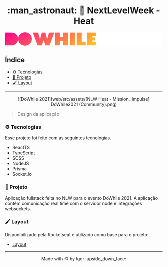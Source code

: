 <h1 align="center"> :man_astronaut: 🚀 NextLevelWeek - Heat</h1>

<div align="center">

  ![DoWhile](web/src/assets/logo.svg)

</div>


<h2>Índice</h2>

- [⚙️ Tecnologias](#️-tecnologias)
- [📖 Projeto](#-projeto)
- [🖌️ Layout](#️-layout)

---

<div  align="center">

  ![DoWhile 2021](web/src/assets/[NLW Heat - Mission_ Impulse] DoWhile2021 (Community).png)

</div>

> Design da aplicação

### ⚙️ Tecnologias

Esse projeto foi feito com as seguintes tecnologias.

- ReactTS
- TypeScript
- SCSS
- NodeJS
- Prisma
- Socket.io

### 📖 Projeto

Aplicação fullstack feita no NLW para o evento DoWhile 2021. A aplicação contém comunicação real time com o servidor node e integrações websockets.

### 🖌️ Layout

Disponibilizado pela Rocketseat e utilizado como base para o projeto:

- [Layout](https://www.figma.com/community/file/1031699316177416916)

---
<p align="center">
  Made with 💘 by Igor :upside_down_face: </p>
